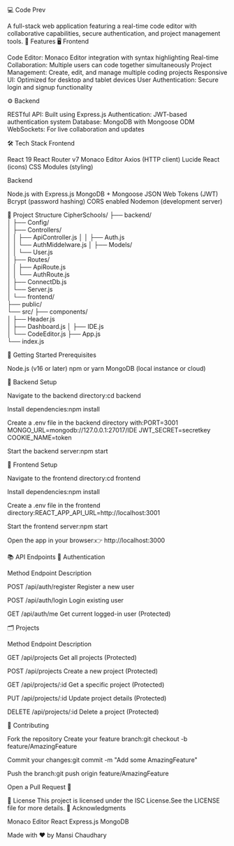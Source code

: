 💻 Code Prev

A full-stack web application featuring a real-time code editor with collaborative capabilities, secure authentication, and project management tools.
🌟 Features
🖥 Frontend

Code Editor: Monaco Editor integration with syntax highlighting
Real-time Collaboration: Multiple users can code together simultaneously
Project Management: Create, edit, and manage multiple coding projects
Responsive UI: Optimized for desktop and tablet devices
User Authentication: Secure login and signup functionality

⚙️ Backend

RESTful API: Built using Express.js
Authentication: JWT-based authentication system
Database: MongoDB with Mongoose ODM
WebSockets: For live collaboration and updates

🛠 Tech Stack
Frontend

React 19
React Router v7
Monaco Editor
Axios (HTTP client)
Lucide React (icons)
CSS Modules (styling)

Backend

Node.js with Express.js
MongoDB + Mongoose
JSON Web Tokens (JWT)
Bcrypt (password hashing)
CORS enabled
Nodemon (development server)

📁 Project Structure
CipherSchools/
├── backend/                 
│   ├── Config/              
│   ├── Controllers/         
│   │   ├── ApiController.js 
│   │   ├── Auth.js          
│   │   └── AuthMiddelware.js 
│   ├── Models/              
│   │   └── User.js          
│   ├── Routes/              
│   │   ├── ApiRoute.js      
│   │   └── AuthRoute.js     
│   ├── ConnectDb.js         
│   └── Server.js            
│
└── frontend/                
    ├── public/              
    └── src/
        ├── components/      
        │   ├── Header.js    
        │   ├── Dashboard.js 
        │   ├── IDE.js       
        │   └── CodeEditor.js 
        ├── App.js           
        └── index.js         

🚀 Getting Started
Prerequisites

Node.js (v16 or later)
npm or yarn
MongoDB (local instance or cloud)

🧩 Backend Setup

Navigate to the backend directory:cd backend


Install dependencies:npm install


Create a .env file in the backend directory with:PORT=3001
MONGO_URL=mongodb://127.0.0.1:27017/IDE
JWT_SECRET=secretkey
COOKIE_NAME=token


Start the backend server:npm start



🎨 Frontend Setup

Navigate to the frontend directory:cd frontend


Install dependencies:npm install


Create a .env file in the frontend directory:REACT_APP_API_URL=http://localhost:3001


Start the frontend server:npm start


Open the app in your browser:👉 http://localhost:3000

📚 API Endpoints
🔐 Authentication



Method
Endpoint
Description



POST
/api/auth/register
Register a new user


POST
/api/auth/login
Login existing user


GET
/api/auth/me
Get current logged-in user (Protected)


🗂 Projects



Method
Endpoint
Description



GET
/api/projects
Get all projects (Protected)


POST
/api/projects
Create a new project (Protected)


GET
/api/projects/:id
Get a specific project (Protected)


PUT
/api/projects/:id
Update project details (Protected)


DELETE
/api/projects/:id
Delete a project (Protected)


🤝 Contributing

Fork the repository
Create your feature branch:git checkout -b feature/AmazingFeature


Commit your changes:git commit -m "Add some AmazingFeature"


Push the branch:git push origin feature/AmazingFeature


Open a Pull Request 🎉

📄 License
This project is licensed under the ISC License.See the LICENSE file for more details.
🙏 Acknowledgments

Monaco Editor
React
Express.js
MongoDB

Made with ❤️ by Mansi Chaudhary
